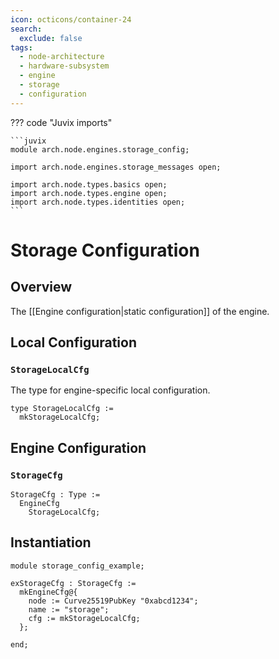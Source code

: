 ```yaml
---
icon: octicons/container-24
search:
  exclude: false
tags:
  - node-architecture
  - hardware-subsystem
  - engine
  - storage
  - configuration
---
```


??? code "Juvix imports"

    ```juvix
    module arch.node.engines.storage_config;

    import arch.node.engines.storage_messages open;

    import arch.node.types.basics open;
    import arch.node.types.engine open;
    import arch.node.types.identities open;
    ```

# Storage Configuration

## Overview

The [[Engine configuration|static configuration]] of the engine.

## Local Configuration

### `StorageLocalCfg`

The type for engine-specific local configuration.

<!-- --8<-- [start:StorageLocalCfg] -->
```juvix
type StorageLocalCfg :=
  mkStorageLocalCfg;
```
<!-- --8<-- [end:StorageLocalCfg] -->

## Engine Configuration

### `StorageCfg`

<!-- --8<-- [start:StorageCfg] -->
```juvix
StorageCfg : Type :=
  EngineCfg
    StorageLocalCfg;
```
<!-- --8<-- [end:StorageCfg] -->

## Instantiation

<!-- --8<-- [start:exStorageCfg] -->
```juvix extract-module-statements
module storage_config_example;

exStorageCfg : StorageCfg :=
  mkEngineCfg@{
    node := Curve25519PubKey "0xabcd1234";
    name := "storage";
    cfg := mkStorageLocalCfg;
  };

end;
```
<!-- --8<-- [end:exStorageCfg] -->
